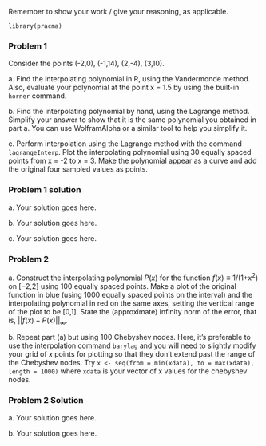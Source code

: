 Remember to show your work / give your reasoning, as applicable.

    library(pracma)

### Problem 1

Consider the points (-2,0), (-1,14), (2,-4), (3,10).

a\. Find the interpolating polynomial in R, using the Vandermonde
method. Also, evaluate your polynomial at the point x = 1.5 by using the
built-in `horner` command.

b\. Find the interpolating polynomial by hand, using the Lagrange
method. Simplify your answer to show that it is the same polynomial you
obtained in part a. You can use WolframAlpha or a similar tool to help
you simplify it.

c\. Perform interpolation using the Lagrange method with the command
`lagrangeInterp`. Plot the interpolating polynomial using 30 equally
spaced points from x = -2 to x = 3. Make the polynomial appear as a
curve and add the original four sampled values as points.

### Problem 1 solution

a\. Your solution goes here.

b\. Your solution goes here.

c\. Your solution goes here.

### Problem 2

a\. Construct the interpolating polynomial *P*(*x*) for the function
*f*(*x*) ≡ 1/(1+*x*<sup>2</sup>) on \[−2,2\] using 100 equally spaced
points. Make a plot of the original function in blue (using 1000 equally
spaced points on the interval) and the interpolating polynomial in red
on the same axes, setting the vertical range of the plot to be \[0,1\].
State the (approximate) infinity norm of the error, that is,
||*f*(*x*) − *P*(*x*)||<sub>∞</sub>.

b\. Repeat part (a) but using 100 Chebyshev nodes. Here, it’s preferable
to use the interpolation command `barylag` and you will need to slightly
modify your grid of *x* points for plotting so that they don’t extend
past the range of the Chebyshev nodes. Try
`x <- seq(from = min(xdata), to = max(xdata), length = 1000)` where
`xdata` is your vector of x values for the chebyshev nodes.

### Problem 2 Solution

a\. Your solution goes here.

b\. Your solution goes here.

